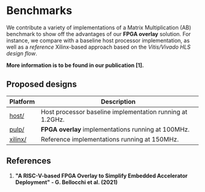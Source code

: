 Benchmarks
==================================
We contribute a variety of implementations of a Matrix Multiplication (AB) benchmark to show off the advantages of our **FPGA overlay** solution.
For instance, we compare with a baseline host processor  implementation, as well as a *reference* Xilinx-based approach based on the *Vitis/Vivado HLS design flow*. 

**More information is to be found in our publication [1].**

## Proposed designs
Platform | Description |
---------------|-----------------------|
[host/][]|Host processor baseline implementation running at 1.2GHz.|
[pulp/][]|**FPGA overlay** implementations running at 100MHz. |
[xilinx/][]|Reference implementations running at 150MHz.|

## References
1) **"A RISC-V-based FPGA Overlay to Simplify Embedded Accelerator Deployment" - G. Bellocchi et al. (2021)**

[.]:.
[host/]:host/arm64/matmul/
[pulp/]:pulp/matmul/
[xilinx/]:xilinx/matmul/
